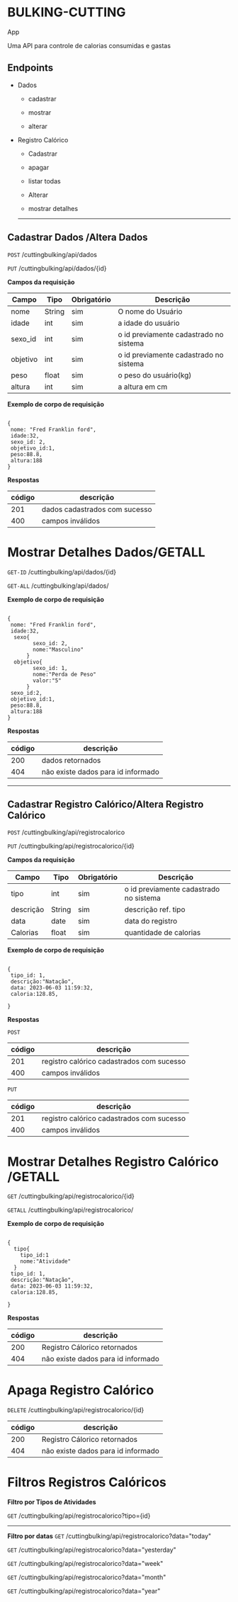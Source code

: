 # BULKING-CUTTING
App

Uma API para controle de calorias consumidas e gastas

## Endpoints
*  Dados

    - cadastrar

    - mostrar

    - alterar

* Registro Calórico

  - Cadastrar

  - apagar

  - listar todas

  - Alterar

  - mostrar detalhes

  -----------  


## Cadastrar Dados /Altera Dados


  `POST`   /cuttingbulking/api/dados

  `PUT`   /cuttingbulking/api/dados/{id}

  

  **Campos da requisição**

 | Campo  | Tipo | Obrigatório  | Descrição|
| ------------- | ------------- | ------------- | ------------- | 
| nome  | String  | sim  | O nome do Usuário   |
| idade  | int  | sim  | a idade do usuário  |
| sexo_id  | int | sim  | o id previamente  cadastrado no sistema  |
|objetivo|int|sim|o id previamente  cadastrado no sistema  |
| peso  | float  | sim  | o peso do usuário(kg) |
| altura  | int  | sim  | a altura em cm   |

  **Exemplo de corpo de requisição**

```JS

{
 nome: "Fred Franklin ford",
 idade:32,
 sexo_id: 2,
 objetivo_id:1,
 peso:88.8,
 altura:188
}
```
**Respostas**

| código| descrição
|-------|----------
| 201   | dados cadastrados com sucesso
| 400   | campos inválidos

# Mostrar Detalhes Dados/GETALL


  `GET-ID`   /cuttingbulking/api/dados/{id}

  `GET-ALL`   /cuttingbulking/api/dados/

  


  **Exemplo de corpo de requisição**

```JS

{
 nome: "Fred Franklin ford",
 idade:32,
  sexo{
        sexo_id: 2,
        nome:"Masculino"
      }
  objetivo{
        sexo_id: 1,
        nome:"Perda de Peso"
        valor:"5"
      }
 sexo_id:2,
 objetivo_id:1,      
 peso:88.8,
 altura:188
}
```
**Respostas**

| código| descrição
|-------|----------
| 200   | dados retornados
| 404   | não existe dados para id informado


------------------------------------------------------------

## Cadastrar Registro Calórico/Altera Registro Calórico


  `POST`   /cuttingbulking/api/registrocalorico

  `PUT`   /cuttingbulking/api/registrocalorico/{id}



  

  **Campos da requisição**

 | Campo  | Tipo | Obrigatório  | Descrição|
| ------------- | ------------- | ------------- | ------------- | 
| tipo  | int  | sim  | o id previamente  cadastrado no sistema   |
| descrição  | String  | sim  | descrição ref. tipo  |
| data | date | sim  | data do registro  |
|Calorias|float|sim| quantidade de calorias  |


  **Exemplo de corpo de requisição**

```JS

{
 tipo_id: 1,
 descrição:"Natação",
 data: 2023-06-03 11:59:32,
 caloria:128.85,
 
}
```
**Respostas**

`POST`

| código| descrição
|-------|----------
| 201   | registro calórico cadastrados com sucesso
| 400   | campos inválidos

`PUT`

| código| descrição
|-------|----------
| 201   | registro calórico  cadastrados com sucesso
| 400   | campos inválidos

# Mostrar Detalhes Registro Calórico /GETALL


  `GET`   /cuttingbulking/api/registrocalorico/{id}

  `GETALL`   /cuttingbulking/api/registrocalorico/

  


  **Exemplo de corpo de requisição**

```JS

{
  tipo{
    tipo_id:1
    nome:"Atividade"
  }
 tipo_id: 1,
 descrição:"Natação",
 data: 2023-06-03 11:59:32,
 caloria:128.85,
 
}
```
**Respostas**

| código| descrição
|-------|----------
| 200   | Registro Cálorico retornados
| 404   | não existe dados para id informado



# Apaga Registro Calórico



`DELETE`   /cuttingbulking/api/registrocalorico/{id}


| código| descrição
|-------|----------
| 200   | Registro Cálorico retornados
| 404   | não existe dados para id informado



# Filtros Registros Calóricos

 **Filtro por Tipos de Atividades**

`GET`   /cuttingbulking/api/registrocalorico?tipo={id}


----------------------------------------------------------------

**Filtro por datas**
`GET`   /cuttingbulking/api/registrocalorico?data="today"

`GET`   /cuttingbulking/api/registrocalorico?data="yesterday"

`GET`   /cuttingbulking/api/registrocalorico?data="week"

`GET`   /cuttingbulking/api/registrocalorico?data="month"

`GET`   /cuttingbulking/api/registrocalorico?data="year"


     
